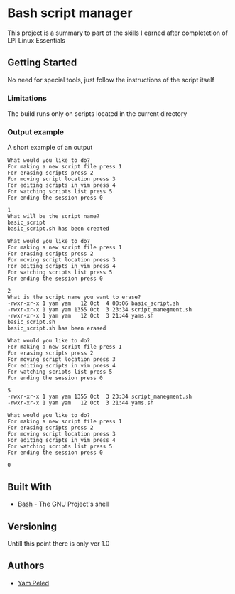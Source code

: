 # Bash script manager

This project is a summary to part of the skills I earned after completetion of LPI Linux Essentials

## Getting Started

No need for special tools, just follow the instructions of the script itself 
### Limitations
The build runs only on scripts located in the current directory
### Output example

A short example of an output

```
What would you like to do?
For making a new script file press 1
For erasing scripts press 2
For moving script location press 3
For editing scripts in vim press 4
For watching scripts list press 5
For ending the session press 0

1
What will be the script name?
basic_script
basic_script.sh has been created

What would you like to do?
For making a new script file press 1
For erasing scripts press 2
For moving script location press 3
For editing scripts in vim press 4
For watching scripts list press 5
For ending the session press 0

2
What is the script name you want to erase?
-rwxr-xr-x 1 yam yam   12 Oct  4 00:06 basic_script.sh
-rwxr-xr-x 1 yam yam 1355 Oct  3 23:34 script_manegment.sh
-rwxr-xr-x 1 yam yam   12 Oct  3 21:44 yams.sh
basic_script.sh
basic_script.sh has been erased

What would you like to do?
For making a new script file press 1
For erasing scripts press 2
For moving script location press 3
For editing scripts in vim press 4
For watching scripts list press 5
For ending the session press 0

5
-rwxr-xr-x 1 yam yam 1355 Oct  3 23:34 script_manegment.sh
-rwxr-xr-x 1 yam yam   12 Oct  3 21:44 yams.sh

What would you like to do?
For making a new script file press 1
For erasing scripts press 2
For moving script location press 3
For editing scripts in vim press 4
For watching scripts list press 5
For ending the session press 0

0 

```

## Built With

* [Bash](https://www.gnu.org/software/bash/) - The GNU Project's shell

## Versioning

Untill this point there is only ver 1.0

## Authors

* [Yam Peled](https://github.com/yampeled1)

